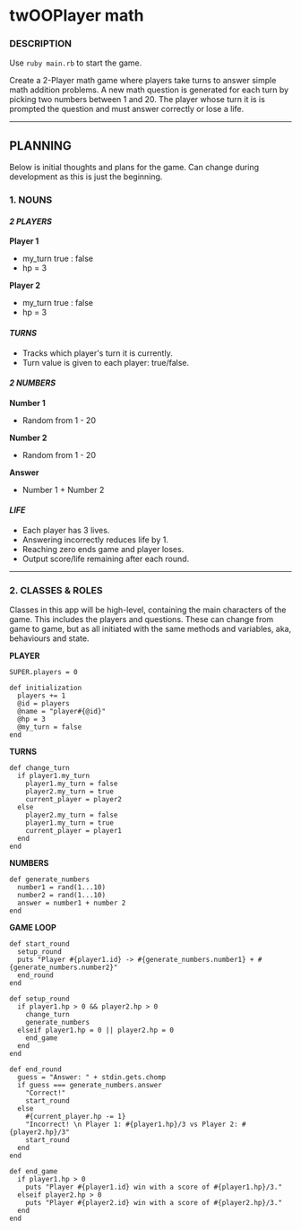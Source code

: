 # twOOPlayer math

### DESCRIPTION

Use `ruby main.rb` to start the game.

Create a 2-Player math game where players take turns to answer simple math addition problems. A new math question is generated for each turn by picking two numbers between 1 and 20. The player whose turn it is is prompted the question and must answer correctly or lose a life.

---

## PLANNING

Below is initial thoughts and plans for the game. Can change during development as this is just the beginning.

### 1. NOUNS

#### _2 PLAYERS_

**Player 1**

- my_turn true : false
- hp = 3

**Player 2**

- my_turn true : false
- hp = 3

#### _TURNS_

- Tracks which player's turn it is currently.
- Turn value is given to each player: true/false.

#### _2 NUMBERS_

**Number 1**

- Random from 1 - 20

**Number 2**

- Random from 1 - 20

**Answer**

- Number 1 + Number 2

#### _LIFE_

- Each player has 3 lives.
- Answering incorrectly reduces life by 1.
- Reaching zero ends game and player loses.
- Output score/life remaining after each round.

---

### 2. CLASSES & ROLES

Classes in this app will be high-level, containing the main characters of the game. This includes the players and questions. These can change from game to game, but as all initiated with the same methods and variables, aka, behaviours and state.

**PLAYER**

```
SUPER.players = 0
```

```
def initialization
  players += 1
  @id = players
  @name = "player#{@id}"
  @hp = 3
  @my_turn = false
end
```

**TURNS**

```
def change_turn
  if player1.my_turn
    player1.my_turn = false
    player2.my_turn = true
    current_player = player2
  else
    player2.my_turn = false
    player1.my_turn = true
    current_player = player1
  end
end
```

**NUMBERS**

```
def generate_numbers
  number1 = rand(1...10)
  number2 = rand(1...10)
  answer = number1 + number 2
end
```

**GAME LOOP**

```
def start_round
  setup_round
  puts "Player #{player1.id} -> #{generate_numbers.number1} + #{generate_numbers.number2}"
  end_round
end
```

```
def setup_round
  if player1.hp > 0 && player2.hp > 0
    change_turn
    generate_numbers
  elseif player1.hp = 0 || player2.hp = 0
    end_game
  end
end
```

```
def end_round
  guess = "Answer: " + stdin.gets.chomp
  if guess === generate_numbers.answer
    "Correct!"
    start_round
  else
    #{current_player.hp -= 1}
    "Incorrect! \n Player 1: #{player1.hp}/3 vs Player 2: #{player2.hp}/3"
    start_round
  end
end
```

```
def end_game
  if player1.hp > 0
    puts "Player #{player1.id} win with a score of #{player1.hp}/3."
  elseif player2.hp > 0
    puts "Player #{player2.id} win with a score of #{player2.hp}/3."
  end
end
```
